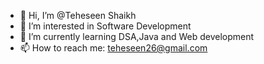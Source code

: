 - 👋 Hi, I’m @Teheseen Shaikh
- 👀 I’m interested in Software Development
- 🌱 I’m currently learning DSA,Java and Web development
- 📫 How to reach me: teheseen26@gmail.com

<!---
teheseenShaikh26/teheseenShaikh26 is a ✨ special ✨ repository because its `README.md` (this file) appears on your GitHub profile.
You can click the Preview link to take a look at your changes.
--->

